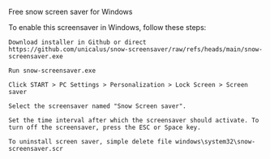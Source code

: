 Free snow screen saver for Windows

To enable this screensaver in Windows, follow these steps:

    Download installer in Github or direct 
    https://github.com/unicalus/snow-screensaver/raw/refs/heads/main/snow-screensaver.exe

    Run snow-screensaver.exe

    Click START > PC Settings > Personalization > Lock Screen > Screen saver

    Select the screensaver named "Snow Screen saver".

    Set the time interval after which the screensaver should activate. To turn off the screensaver, press the ESC or Space key.

    To uninstall screen saver, simple delete file windows\system32\snow-screensaver.scr
